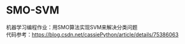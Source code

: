 # SMO-SVM
机器学习编程作业：用SMO算法实现SVM来解决分类问题    
代码参考：https://blog.csdn.net/cassiePython/article/details/75386063
